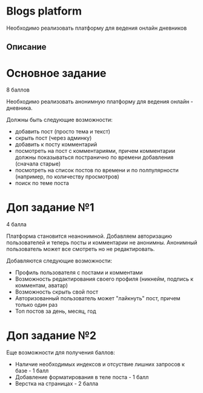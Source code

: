 Blogs platform
==================

Необходимо реализовать платформу для ведения онлайн дневников

Описание
--------

# Основное задание
8 баллов

Необходимо реализовать анонимную платформу для ведения онлайн - дневника.

Должны быть следующие возможности:

- добавить пост (просто тема и текст)
- скрыть пост (через админку)
- добавить к посту комментарий
- посмотреть на пост с комментариями, причем комментарии должны показываться постранично по времени добавления (сначала старые)
- посмотреть на список постов по времени и по полпулярности (например, по количеству просмотров)
- поиск по теме поста


# Доп задание №1
4 балла

Платформа становится неанонимной. Добавляем авторизацию пользователей и теперь посты и комментарии не анонимны. Анонимный пользователь может все смотреть но не редактировать.

Добавляются следующие возможности:

- Профиль пользователя с постами и комментами
- Возможность редактирования своего профиля (никнейм, подпись к комментам, аватар)
- Возможность скрыть свой пост
- Авторизованный пользователь может "лайкнуть" пост, причем только один раз
- Топ постов за день, месяц, год


# Доп задание №2

Еще возможности для получения баллов:

- Наличие необходимых индексов и отсуствие лишних запросов к базе - 1 балл
- Добавление форматирования в теле поста - 1 балл
- Верстка на страницах - 2 балла

